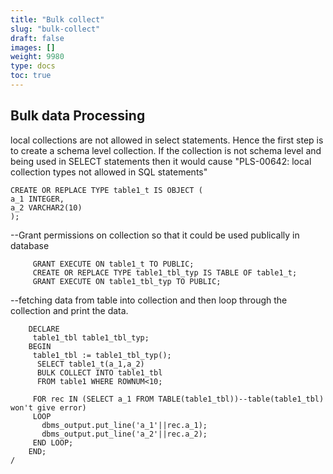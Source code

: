 ```yaml
---
title: "Bulk collect"
slug: "bulk-collect"
draft: false
images: []
weight: 9980
type: docs
toc: true
---
```


## Bulk data Processing
local collections are not allowed in select statements. Hence the first step is to create a schema level collection.
If the collection is not schema level and being used in SELECT statements then it would cause "PLS-00642: local collection types not allowed in SQL statements"

    CREATE OR REPLACE TYPE table1_t IS OBJECT (
    a_1 INTEGER,
    a_2 VARCHAR2(10)
    );
--Grant permissions on collection so that it could be used publically in database
   

         GRANT EXECUTE ON table1_t TO PUBLIC;
         CREATE OR REPLACE TYPE table1_tbl_typ IS TABLE OF table1_t;
         GRANT EXECUTE ON table1_tbl_typ TO PUBLIC;
  --fetching data from table into collection and then loop through the collection and print the data.
      
        DECLARE
         table1_tbl table1_tbl_typ;
        BEGIN
         table1_tbl := table1_tbl_typ();
          SELECT table1_t(a_1,a_2)  
          BULK COLLECT INTO table1_tbl 
          FROM table1 WHERE ROWNUM<10;
    
         FOR rec IN (SELECT a_1 FROM TABLE(table1_tbl))--table(table1_tbl) won't give error)
         LOOP
           dbms_output.put_line('a_1'||rec.a_1);
           dbms_output.put_line('a_2'||rec.a_2);
         END LOOP;
        END;
    /



